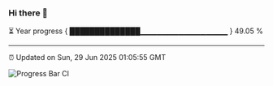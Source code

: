### Hi there 👋

⏳ Year progress { ██████████████▁▁▁▁▁▁▁▁▁▁▁▁▁▁▁▁ } 49.05 %

---

⏰ Updated on Sun, 29 Jun 2025 01:05:55 GMT

![Progress Bar CI](https://github.com/Shyam-Makwana/GitHub-Actions-Demo/workflows/Progress%20Bar%20CI/badge.svg)
